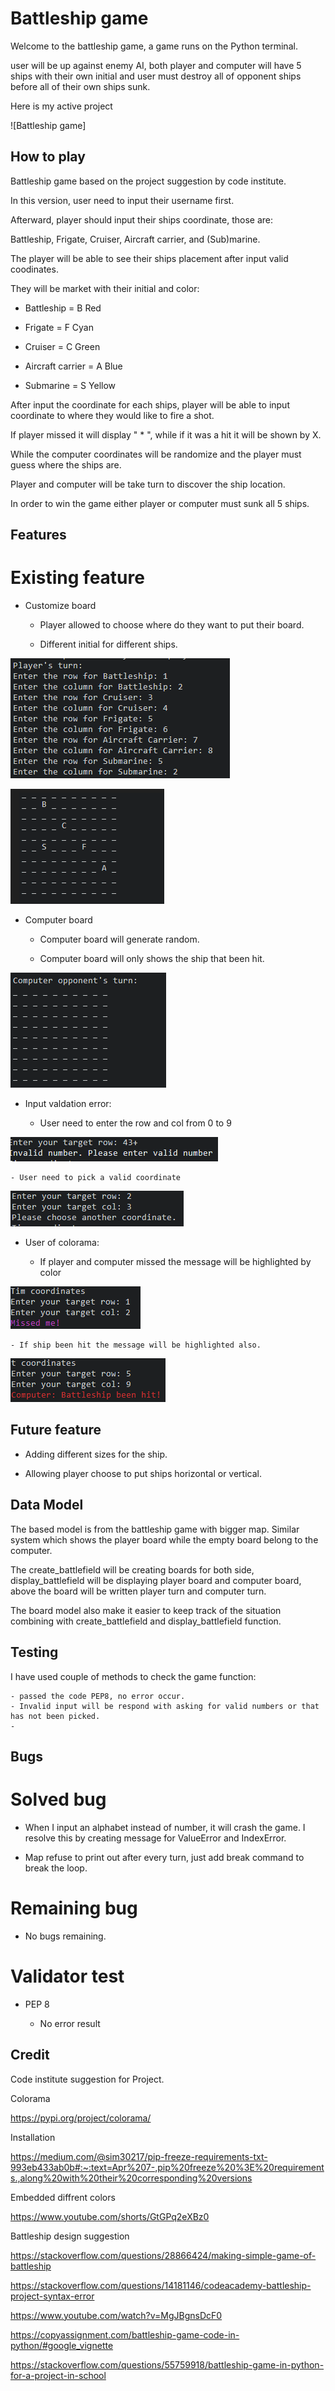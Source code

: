 # Battleship game

Welcome to the battleship game, a game runs on the Python terminal.

user will be up against enemy AI, both player and computer will have 5 ships with their own initial and user must destroy all of opponent ships before all of their own ships sunk.

Here is my active project

![Battleship game]

## How to play

Battleship game based on the project suggestion by code institute.

In this version, user need to input their username first.

Afterward, player should input their ships coordinate, those are:

Battleship, Frigate, Cruiser, Aircraft carrier, and (Sub)marine.

The player will be able to see their ships placement after input valid coodinates.

They will be market with their initial and color:

- Battleship = B Red

- Frigate = F Cyan

- Cruiser = C Green

- Aircraft carrier = A Blue

- Submarine = S Yellow

After input the coordinate for each ships, player will be able to input coordinate to where they would like to fire a shot.

If player missed it will display " * ", while if it was a hit it will be shown by X.

While the computer coordinates will be randomize and the player must guess where the ships are.

Player and computer will be take turn to discover the ship location.

In order to win the game either player or computer must sunk all 5 ships.

## Features

# Existing feature

- Customize board

    - Player allowed to choose where do they want to put their board.

    - Different initial for different ships.

![Ship Placement example](assets/images/Ship-placement.png)

![Player board](assets/images/Player-board.png)

- Computer board

    - Computer board will generate random.

    - Computer board will only shows the ship that been hit.

![Computer board](assets/images/Player-and-computer-board%20-%20Copy.png)

- Input valdation error:

    - User need to enter the row and col from 0 to 9

![If coordinate above 9 or below 0](assets/images/bigger-number%20-%20Copy.png)

    - User need to pick a valid coordinate

![Invalid message](assets/images/invalid-coordinate.png)

- User of colorama:

    - If player and computer missed the message will be highlighted by color

![Missed message](assets/images/Missed-message.png)

    - If ship been hit the message will be highlighted also.

![Example of ship been hit](assets/images/Example-ship.png)

## Future feature

- Adding different sizes for the ship.

- Allowing player choose to put ships horizontal or vertical.

## Data Model

The based model is from the battleship game with bigger map. Similar system which shows the player board while the empty board belong to the computer.

The create_battlefield will be creating boards for both side, display_battlefield will be displaying player board and computer board, above the board will be written player turn and computer turn.

The board model also make it easier to keep track of the situation combining with create_battlefield and display_battlefield function. 

## Testing

I have used couple of methods to check the game function:

    - passed the code PEP8, no error occur.
    - Invalid input will be respond with asking for valid numbers or that has not been picked.
    - 

## Bugs

# Solved bug

- When I input an alphabet instead of number, it will crash the game. I resolve this by creating message for ValueError and IndexError.

- Map refuse to print out after every turn, just add break command to break the loop.

# Remaining bug

- No bugs remaining.

# Validator test

- PEP 8

    - No error result

## Credit

Code institute suggestion for Project.

Colorama 

https://pypi.org/project/colorama/

Installation

https://medium.com/@sim30217/pip-freeze-requirements-txt-993eb433ab0b#:~:text=Apr%207-,pip%20freeze%20%3E%20requirements.,along%20with%20their%20corresponding%20versions

Embedded diffrent colors

https://www.youtube.com/shorts/GtGPq2eXBz0

Battleship design suggestion

https://stackoverflow.com/questions/28866424/making-simple-game-of-battleship

https://stackoverflow.com/questions/14181146/codeacademy-battleship-project-syntax-error

https://www.youtube.com/watch?v=MgJBgnsDcF0

https://copyassignment.com/battleship-game-code-in-python/#google_vignette

https://stackoverflow.com/questions/55759918/battleship-game-in-python-for-a-project-in-school

